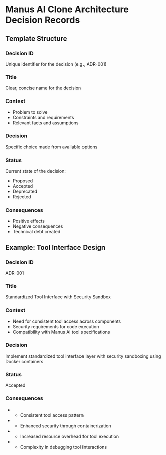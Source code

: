 # Manus AI Clone Architecture Decision Records

## Template Structure
### Decision ID
Unique identifier for the decision (e.g., ADR-001)

### Title
Clear, concise name for the decision

### Context
- Problem to solve
- Constraints and requirements
- Relevant facts and assumptions

### Decision
Specific choice made from available options

### Status
Current state of the decision:
- Proposed
- Accepted
- Deprecated
- Rejected

### Consequences
- Positive effects
- Negative consequences
- Technical debt created

## Example: Tool Interface Design
### Decision ID
ADR-001

### Title
Standardized Tool Interface with Security Sandbox

### Context
- Need for consistent tool access across components
- Security requirements for code execution
- Compatibility with Manus AI tool specifications

### Decision
Implement standardized tool interface layer with security sandboxing using Docker containers

### Status
Accepted

### Consequences
- + Consistent tool access pattern
- + Enhanced security through containerization
- - Increased resource overhead for tool execution
- - Complexity in debugging tool interactions